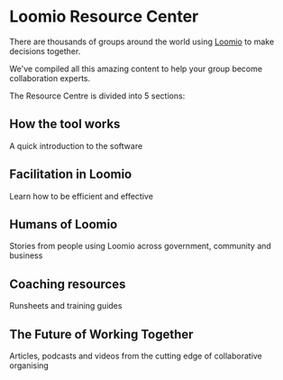 # Loomio Resource Center

There are thousands of groups around the world using [Loomio](http://loomio.org) to make decisions together.

We've compiled all this amazing content to help your group become collaboration experts.

The Resource Centre is divided into 5 sections:

<div class="tile tile-1">
<h2>How the tool works</h2>
<p>A quick introduction to the software</p>
</div>

<div class="tile tile-2">
<h2>Facilitation in Loomio</h2>
<p>Learn how to be efficient and effective</p>
</div>

<div class="tile tile-3">
<h2>Humans of Loomio</h2>
<p>Stories from people using Loomio across government, community and business</p>
</div>

<div class="tile tile-4">
<h2>Coaching resources</h2>
<p>Runsheets and training guides</p>
</div>

<div class="tile tile-5">
<h2>The Future of Working Together</h2>
<p>Articles, podcasts and videos from the cutting edge of collaborative organising</p>
</div>
